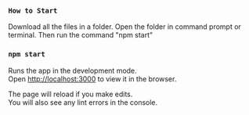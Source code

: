 ### `How to Start`
Download all the files in a folder.
Open the folder in command prompt or terminal.
Then run the command "npm start"

### `npm start`

Runs the app in the development mode.\
Open [http://localhost:3000](http://localhost:3000) to view it in the browser.

The page will reload if you make edits.\
You will also see any lint errors in the console.

